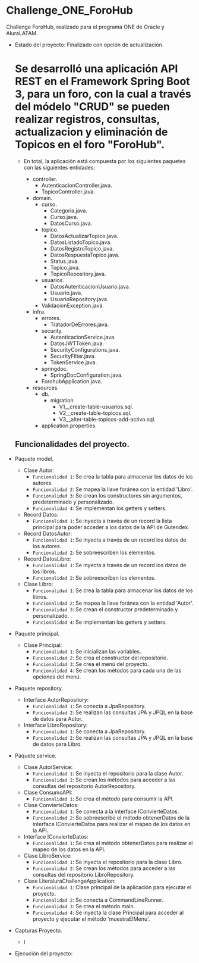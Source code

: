 # Challenge_ONE_ForoHub
Challenge ForoHub, realizado para el programa ONE de Oracle y AluraLATAM.

- Estado del proyecto: Finalizado con opción de actualización.
  # Se desarrolló una aplicación API REST en el Framework Spring Boot 3, para un foro, con la cual a través del módelo "CRUD" se pueden realizar registros, consultas, actualizacion y eliminación de Topicos en el foro "ForoHub".
  - En total, la aplicación está compuesta por los siguientes paquetes con las siguientes entidades:

    - controller.
      - AutenticacionController.java.
      - TopicoController.java.
    - domain.
      - curso.
        - Categoria.java.
        - Curso.java.
        - DatosCurso.java.
      - topico.
        - DatosActualizarTopico.java.
        - DatosListadoTopico.java.
        - DatosRegistroTopico.java.
        - DatosRespuestaTopico.java.
        - Status.java.
        - Topico.java.
        - TopicoRepository.java.
      - usuarios.
        - DatosAutenticacionUsuario.java.
        - Usuario.java.
        - UsuarioRepository.java.
      - ValidacionException.java.
    - infra.
      - errores.
        - TratadorDeErrores.java.
      - security.
        - AutenticacionService.java.
        - DatosJWTToken.java.
        - SecurityConfigurations.java.
        - SecurityFilter.java.
        - TokenService.java.
      - springdoc.
        - SpringDocConfiguration.java.
      - ForohubApplication.java.
    - resources.
      - db.
        - migration
          - V1__create-table-usuarios.sql.
          - V2__create-table-topicos.sql.
          - V3__alter-table-topicos-add-activo.sql.
      - application.properties.


  ## Funcionalidades del proyecto.

- Paquete model.
  - Clase Autor:
    - `Funcionalidad 1`: Se crea la tabla para almacenar los datos de los autores.
    - `Funcionalidad 2`: Se mapea la llave foránea con la entidad 'Libro'.
    - `Funcionalidad 3`: Se crean los constructores sin argumentos, predeterminado y personalizado.
    - `Funcionalidad 4`: Se implementan los getters y setters.
  - Record Datos:
    - `Funcionalidad 1`: Se inyecta a través de un record la lista principal para poder acceder a los datos de la API de Gutendex.
  - Record DatosAutor:
    - `Funcionalidad 1`: Se inyecta a través de un record los datos de los autores.
    - `Funcionalidad 2`: Se sobreescriben los elementos.
  - Record DatosLibro:
    - `Funcionalidad 1`: Se inyecta a través de un record los datos de los libros.
    - `Funcionalidad 2`: Se sobreescriben los elementos.
  - Clase Libro:
    - `Funcionalidad 1`: Se crea la tabla para almacenar los datos de los libros.
    - `Funcionalidad 2`: Se mapea la llave foránea con la entidad 'Autor'.
    - `Funcionalidad 3`: Se crean el constructor predeterminado y personalizado.
    - `Funcionalidad 4`: Se implementan los getters y setters.
- Paquete principal.
  - Clase Principal:
    - `Funcionalidad 1`: Se inicializan las variables.
    - `Funcionalidad 2`: Se crea el constructor del repositorio.
    - `Funcionalidad 3`: Se crea el menú del proyecto.
    - `Funcionalidad 4`: Se crean los métodos para cada una de las opciones del menú.
- Paquete repository.
  - Interface AutorRepository:
    - `Funcionalidad 1`: Se conecta a JpaRepository.
    - `Funcionalidad 2`: Se realizan las consultas JPA y JPQL en la base de datos para Autor.
  - Interface LibroRepository:
    - `Funcionalidad 1`: Se conecta a JpaRepository.
    - `Funcionalidad 2`: Se realizan las consultas JPA y JPQL en la base de datos para Libro.
- Paquete service.
  - Clase AutorService:
    - `Funcionalidad 1`: Se inyecta el repositorio para la clase Autor.
    - `Funcionalidad 2`: Se crean los métodos para acceder a las consultas del repositorio AutorRepository.
  - Clase ConsumoAPI:
    - `Funcionalidad 1`: Se crea el método para consumir la API.
  - Clase ConvierteDatos:
    - `Funcionalidad 1`: Se conecta a la interface IConvierteDatos.
    - `Funcionalidad 2`: Se sobreescribe el método obtenerDatos de la interface IConvierteDatos para realizar el mapeo de los datos en la API.
  - Interface IConvierteDatos:
    - `Funcionalidad 1`: Se crea el método obtenerDatos para realizar el mapeo de los datos en la API.
  - Clase LibroService:
    - `Funcionalidad 1`: Se inyecta el repositorio para la clase Libro.
    - `Funcionalidad 2`: Se crean los métodos para acceder a las consultas del repositorio LibroRepository.
  - Clase LiteraluraChallengeApplication:
    - `Funcionalidad 1`: Clase principal de la aplicación para ejecutar el proyecto.
    - `Funcionalidad 2`: Se conecta a CommandLineRunner.
    - `Funcionalidad 3`: Se crea el método main.
    - `Funcionalidad 4`: Se inyecta la clase Principal para acceder al proyecto y ejecutar el método 'muestraElMenu'.
- Capturas Proyecto.
  -  l
- Ejecución del proyecto:
